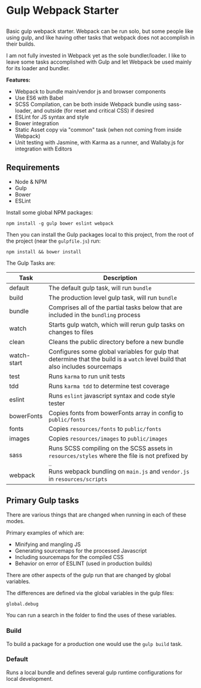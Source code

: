 # Gulp Webpack Starter

## 

Basic gulp webpack starter. Webpack can be run solo, but some people like using gulp, and like having other tasks that webpack does not accomplish in their builds.

I am not fully invested in Webpack yet as the sole bundler/loader. I like to leave some tasks accomplished with Gulp and let Webpack be used mainly for its loader and bundler.

**Features:**

* Webpack to bundle main/vendor js and browser components
* Use ES6 with Babel
* SCSS Compilation, can be both inside Webpack bundle using sass-loader, and outside (for reset and critical CSS) if desired
* ESLint for JS syntax and style
* Bower integration
* Static Asset copy via "common" task (when not coming from inside Webpack)
* Unit testing with Jasmine, with Karma as a runner, and Wallaby.js for integration with Editors

## Requirements
 * Node & NPM
 * Gulp
 * Bower
 * ESLint

Install some global NPM packages:

```
npm install -g gulp bower eslint webpack
```

Then you can install the Gulp packages local to this project, from the root of the project (near the `gulpfile.js`) run:

```
npm install && bower install
```

The Gulp Tasks are:

| Task  | Description |
|---|---|
| default | The default gulp task, will run `bundle` |
| build | The production level gulp task, will run `bundle` |
| bundle | Comprises all of the partial tasks below that are included in the `bundling` process |
| watch | Starts gulp watch, which will rerun gulp tasks on changes to files |
| clean | Cleans the public directory before a new bundle |
| watch-start | Configures some global variables for gulp that determine that the build is a `watch` level build that also includes sourcemaps |
| test | Runs `karma` to run unit tests |
| tdd | Runs `karma tdd` to determine test coverage |
| eslint | Runs `eslint` javascript syntax and code style tester |
| bowerFonts | Copies fonts from bowerFonts array in config to `public/fonts` |
| fonts | Copies `resources/fonts` to `public/fonts` |
| images | Copies `resources/images` to `public/images` |
| sass | Runs SCSS compiling on the SCSS assets in `resources/styles` where the file is not prefixed by `_` |
| webpack | Runs webpack bundling on `main.js` and `vendor.js` in `resources/scripts` |

## Primary Gulp tasks

There are various things that are changed when running in each of these modes.

Primary examples of which are:

* Minifying and mangling JS
* Generating sourcemaps for the processed Javascript
* Including sourcemaps for the compiled CSS
* Behavior on error of ESLINT (used in production builds)

There are other aspects of the gulp run that are changed by global variables.

The differences are defined via the global variables in the gulp files:

```
global.debug
```

You can run a search in the folder to find the uses of these variables.

### Build

To build a package for a production one would use the `gulp build` task. 

### Default

Runs a local bundle and defines several gulp runtime configurations for local development.
